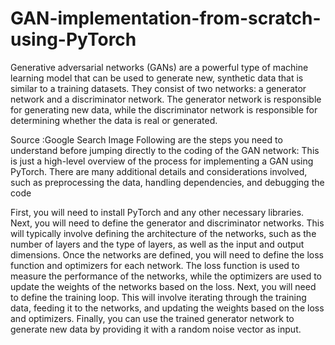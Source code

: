 # GAN-implementation-from-scratch-using-PyTorch

Generative adversarial networks (GANs) are a powerful type of machine learning model that can be used to generate new, synthetic data that is similar to a training datasets. They consist of two networks: a generator network and a discriminator network. The generator network is responsible for generating new data, while the discriminator network is responsible for determining whether the data is real or generated.


Source :Google Search Image
Following are the steps you need to understand before jumping directly to the coding of the GAN network:
This is just a high-level overview of the process for implementing a GAN using PyTorch. There are many additional details and considerations involved, such as preprocessing the data, handling dependencies, and debugging the code

First, you will need to install PyTorch and any other necessary libraries.
Next, you will need to define the generator and discriminator networks. This will typically involve defining the architecture of the networks, such as the number of layers and the type of layers, as well as the input and output dimensions.
Once the networks are defined, you will need to define the loss function and optimizers for each network. The loss function is used to measure the performance of the networks, while the optimizers are used to update the weights of the networks based on the loss.
Next, you will need to define the training loop. This will involve iterating through the training data, feeding it to the networks, and updating the weights based on the loss and optimizers.
Finally, you can use the trained generator network to generate new data by providing it with a random noise vector as input.
